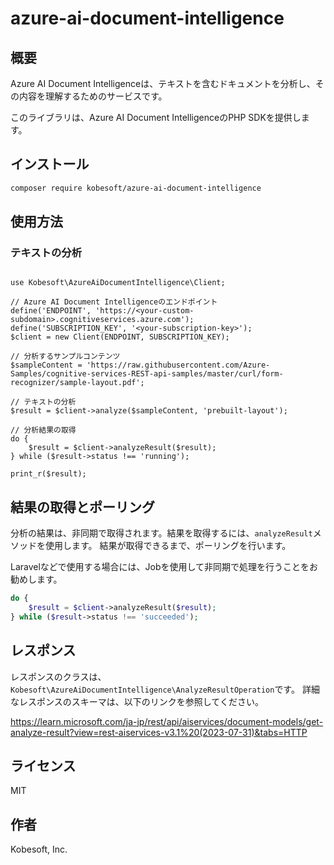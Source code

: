 # azure-ai-document-intelligence

## 概要

Azure AI Document Intelligenceは、テキストを含むドキュメントを分析し、その内容を理解するためのサービスです。

このライブラリは、Azure AI Document IntelligenceのPHP SDKを提供します。

## インストール

```bash
composer require kobesoft/azure-ai-document-intelligence
```

## 使用方法

### テキストの分析

```phprequire __DIR__ . '/vendor/autoload.php';

use Kobesoft\AzureAiDocumentIntelligence\Client;

// Azure AI Document Intelligenceのエンドポイント
define('ENDPOINT', 'https://<your-custom-subdomain>.cognitiveservices.azure.com');
define('SUBSCRIPTION_KEY', '<your-subscription-key>');
$client = new Client(ENDPOINT, SUBSCRIPTION_KEY);

// 分析するサンプルコンテンツ
$sampleContent = 'https://raw.githubusercontent.com/Azure-Samples/cognitive-services-REST-api-samples/master/curl/form-recognizer/sample-layout.pdf';

// テキストの分析
$result = $client->analyze($sampleContent, 'prebuilt-layout');

// 分析結果の取得
do {
    $result = $client->analyzeResult($result);
} while ($result->status !== 'running');

print_r($result);
```

## 結果の取得とポーリング

分析の結果は、非同期で取得されます。結果を取得するには、`analyzeResult`メソッドを使用します。
結果が取得できるまで、ポーリングを行います。

Laravelなどで使用する場合には、Jobを使用して非同期で処理を行うことをお勧めします。

```php
do {
    $result = $client->analyzeResult($result);
} while ($result->status !== 'succeeded');
```

## レスポンス

レスポンスのクラスは、`Kobesoft\AzureAiDocumentIntelligence\AnalyzeResultOperation`です。
詳細なレスポンスのスキーマは、以下のリンクを参照してください。

https://learn.microsoft.com/ja-jp/rest/api/aiservices/document-models/get-analyze-result?view=rest-aiservices-v3.1%20(2023-07-31)&tabs=HTTP

## ライセンス

MIT

## 作者

Kobesoft, Inc.